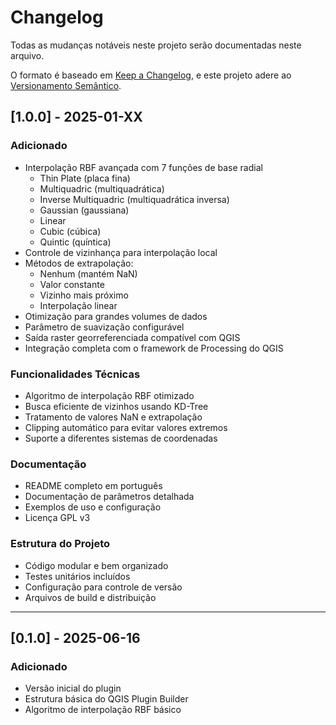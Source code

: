 # Changelog

Todas as mudanças notáveis neste projeto serão documentadas neste arquivo.

O formato é baseado em [Keep a Changelog](https://keepachangelog.com/pt-BR/1.0.0/),
e este projeto adere ao [Versionamento Semântico](https://semver.org/lang/pt-BR/).

## [1.0.0] - 2025-01-XX

### Adicionado

- Interpolação RBF avançada com 7 funções de base radial
  - Thin Plate (placa fina)
  - Multiquadric (multiquadrática)
  - Inverse Multiquadric (multiquadrática inversa)
  - Gaussian (gaussiana)
  - Linear
  - Cubic (cúbica)
  - Quintic (quíntica)
- Controle de vizinhança para interpolação local
- Métodos de extrapolação:
  - Nenhum (mantém NaN)
  - Valor constante
  - Vizinho mais próximo
  - Interpolação linear
- Otimização para grandes volumes de dados
- Parâmetro de suavização configurável
- Saída raster georreferenciada compatível com QGIS
- Integração completa com o framework de Processing do QGIS

### Funcionalidades Técnicas

- Algoritmo de interpolação RBF otimizado
- Busca eficiente de vizinhos usando KD-Tree
- Tratamento de valores NaN e extrapolação
- Clipping automático para evitar valores extremos
- Suporte a diferentes sistemas de coordenadas

### Documentação

- README completo em português
- Documentação de parâmetros detalhada
- Exemplos de uso e configuração
- Licença GPL v3

### Estrutura do Projeto

- Código modular e bem organizado
- Testes unitários incluídos
- Configuração para controle de versão
- Arquivos de build e distribuição

---

## [0.1.0] - 2025-06-16

### Adicionado

- Versão inicial do plugin
- Estrutura básica do QGIS Plugin Builder
- Algoritmo de interpolação RBF básico
